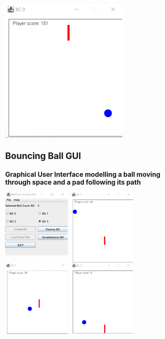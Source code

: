 



![BallCourt 1](https://raw.githubusercontent.com/taylorkrn/BouncingBallGUI/main/images/BallCourt.png)

# Bouncing Ball GUI

## Graphical User Interface modelling a ball moving through space and a pad following its path


<img src="https://raw.githubusercontent.com/taylorkrn/BouncingBallGUI/main/images/GUI%20Control.png"
    style="float: left; margin-right: 10px;"
    width="200"/> <img src="https://raw.githubusercontent.com/taylorkrn/BouncingBallGUI/main/images/BallCourt1.png"
    style="float: left; margin-right: 10px;"
    width="200"/> <img src="https://raw.githubusercontent.com/taylorkrn/BouncingBallGUI/main/images/BallCourt2.png"
    style="float: left; margin-right: 10px;"
    width="200"/> <img src="https://raw.githubusercontent.com/taylorkrn/BouncingBallGUI/main/images/BallCourt3.png"
    style="float: left; margin-right: 10px;"
    width="200"/>
